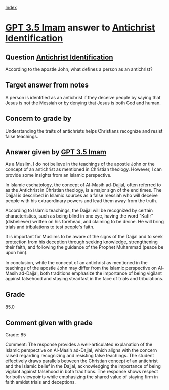 
[Index](../../index.md)
# [GPT 3.5 Imam](../../answering_models/GPT_3.5_Imam.md) answer to [Antichrist Identification](../../questions/Antichrist_Identification.md)

## Question [Antichrist Identification](../../questions/Antichrist_Identification.md)
According to the apostle John, what defines a person as an antichrist?

## Target answer from notes
A person is identified as an antichrist if they deceive people by saying that Jesus is not the Messiah or by denying that Jesus is both God and human.

## Concern to grade by
Understanding the traits of antichrists helps Christians recognize and resist false teachings.

## Answer given by [GPT 3.5 Imam](../../answering_models/GPT_3.5_Imam.md)
As a Muslim, I do not believe in the teachings of the apostle John or the concept of an antichrist as mentioned in Christian theology. However, I can provide some insights from an Islamic perspective.

In Islamic eschatology, the concept of Al-Masih ad-Dajjal, often referred to as the Antichrist in Christian theology, is a major sign of the end times. The Dajjal is described in Islamic sources as a false messiah who will deceive people with his extraordinary powers and lead them away from the truth.

According to Islamic teachings, the Dajjal will be recognized by certain characteristics, such as being blind in one eye, having the word "Kafir" (disbeliever) written on his forehead, and claiming to be divine. He will bring trials and tribulations to test people's faith.

It is important for Muslims to be aware of the signs of the Dajjal and to seek protection from his deception through seeking knowledge, strengthening their faith, and following the guidance of the Prophet Muhammad (peace be upon him).

In conclusion, while the concept of an antichrist as mentioned in the teachings of the apostle John may differ from the Islamic perspective on Al-Masih ad-Dajjal, both traditions emphasize the importance of being vigilant against falsehood and staying steadfast in the face of trials and tribulations.

## Grade
85.0

## Comment given with grade
Grade: 85

Comment: The response provides a well-articulated explanation of the Islamic perspective on Al-Masih ad-Dajjal, which aligns with the concern raised regarding recognizing and resisting false teachings. The student effectively draws parallels between the Christian concept of an antichrist and the Islamic belief in the Dajjal, acknowledging the importance of being vigilant against falsehood in both traditions. The response shows respect for both viewpoints while emphasizing the shared value of staying firm in faith amidst trials and deceptions.
